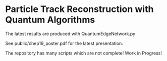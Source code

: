 # Particle Track Reconstruction with Quantum Algorithms

The latest results are produced with QuantumEdgeNetwork.py

See public/chep19_poster.pdf for the latest presentation.

The repository has many scripts which are not complete! Work in Progress!
